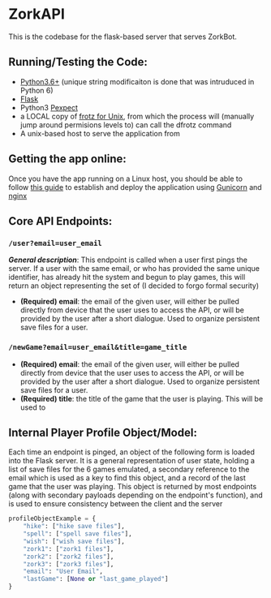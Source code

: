 # ZorkAPI
This is the codebase for the flask-based server that serves ZorkBot.

## Running/Testing the Code:
* [Python3.6+](https://www.python.org/downloads/) (unique string modificaiton is done that was intruduced in Python 6)
* [Flask](http://flask.pocoo.org/)
* Python3 [Pexpect](https://pexpect.readthedocs.io/en/stable/)
* a LOCAL copy of [frotz for Unix](https://gitlab.com/DavidGriffith/frotz), from which the process will (manually jump around permisions levels to) can call the dfrotz command
* A unix-based host to serve the application from

## Getting the app online:
Once you have the app running on a Linux host, you should be able to follow [this guide](https://www.digitalocean.com/community/tutorials/how-to-serve-flask-applications-with-gunicorn-and-nginx-on-ubuntu-18-04) to establish and deploy the application using [Gunicorn](https://gunicorn.org/) and [nginx](https://www.nginx.com/)

## Core API Endpoints:
### `/user?email=user_email`
 ***General description***: 
 This endpoint is called when a user first pings the server.   If a user with the same email, or who has provided the same unique identifier, has already hit the system and begun to play games, this will return an object representing the set of (I decided to forgo formal security) 
* **(Required) email**: the email of the given user, will either be pulled directly from device that the user uses to access the API, or will be provided by the user after a short dialogue.  Used to organize persistent save files for a user.

### `/newGame?email=user_email&title=game_title`
* **(Required) email**: the email of the given user, will either be pulled directly from device that the user uses to access the API, or will be provided by the user after a short dialogue.  Used to organize persistent save files for a user.
* **(Required) title**: the title of the game that the user is playing.  This will be used to 


## Internal Player Profile Object/Model:
Each time an endpoint is pinged, an object of the following form is loaded into the Flask server.
It is a general representation of user state, holding a list of save files for the 6 games emulated, a secondary reference to the email which is used as a key to find this object, and a record of the last game that the user was playing.  This object is returned by most endpoints (along with secondary payloads depending on the endpoint's function), and is used to ensure consistency between the client and the server

```python
profileObjectExample = {
    "hike": ["hike save files"],
    "spell": ["spell save files"],
    "wish": ["wish save files"],
    "zork1": ["zork1 files"],
    "zork2": ["zork2 files"],
    "zork3": ["zork3 files"],
    "email": "User Email",
    "lastGame": [None or "last_game_played"]
} 
```
